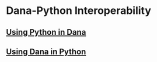 # Dana-Python Interoperability

## [Using Python in Dana](using_py_in_dana)

## [Using Dana in Python](using_dana_in_py)
